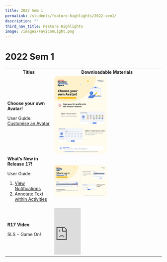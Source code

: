 ```yaml
---
title: 2022 Sem 1
permalink: /students/feature-highlights/2022-sem1/
description: ""
third_nav_title: Feature Highlights
image: /images/FaviconLight.png
---
```

<h1>2022 Sem 1</h1>
<style>
img {
border-radius: 5%;
width: 50%;
}
</style>
<table>
<tbody><tr>
<th style="text-align: center;">Titles</th>
<th style="text-align: center;">Downloadable Materials</th>
</tr>
<tr>
<td style="text-align: left;">
<strong>Choose your own Avatar!</strong>
<p>User Guide:<br>
<a target="_blank" href="/student-user-guide/customise/customise-an-avatar/">Customise an Avatar</a></p>
</td>
<td>
<a target="_blank" href="/files/Marcomms/Feature%20Highlights/R17%20(1%20of%202)%20Student%20Avatar.pdf">
<img style="width: 50%;" alt="Choose your own Avatar!" src="/images/1Student/Marcomms/R17%20(1_2)%20Student%20Avatar.png">
</a>
</td>
</tr>
<tr>
<td style="text-align: left;">
<strong>What’s New in Release 17!</strong>
<p>User Guide:<br> 
</p><ol><li><a target="_blank" href="/student-user-guide/notify/view-notifications/">View Notifications</a></li>
<li><a target="_blank" href="/student-user-guide/self-study/annotate-text-within-activities/">Annotate Text within Activities</a></li></ol>
</td>
<td>
<a target="_blank" href="/files/Marcomms/Feature%20Highlights/R17%20(2%20of%202)%20Student%20Whats%20New%20in%20R17.pdf">
<img style="width: 50%;" alt="What’s New in Release 17!" src="/images/1Student/Marcomms/R17%20(2_2)%20Student%20Whats%20New%20in%20R17.png">
</a>
</td>
</tr>
<tr>
<td style="text-align: left;">
<strong>R17 Video</strong><p>SLS - Game On!</p>
</td>
<td>
<div class="bp-youtube">
<iframe allowfullscreen="" allow="accelerometer; autoplay; clipboard-write; encrypted-media; gyroscope; picture-in-picture; web-share" frameborder="0" title="SLS - Game On!" src="https://www.youtube.com/embed/uAofAedhlWw?list=PLQxzGTcC-xNUWDHiwCmHgBGMSnuKtoEiT" height="25%" width="25%"></iframe></div></td>
</tr>
</tbody></table>